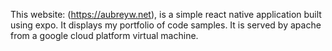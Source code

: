 This website: (https://aubreyw.net), is a simple react native application built using expo. It displays my portfolio of code samples. It is served by apache from a google cloud platform virtual machine.
